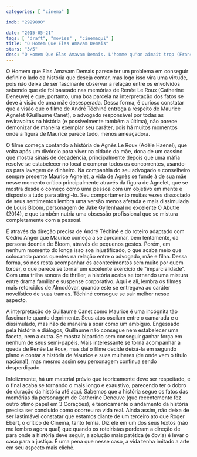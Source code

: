 ```yaml
---
categories: [ "cinema" ]

imdb: "2929890"

date: "2015-05-21"
tags: [ "draft", "movies" , "cinemaqui" ]
title: "O Homem Que Elas Amavam Demais"
stars: "3/5"
desc: "O Homem Que Elas Amavam Demais. L'homme qu'on aimait trop (France, 2014). Dirigido por André Téchiné. Escrito por Cédric Anger, Jean-Charles Le Roux, Renée Le Roux, André Téchiné. Com Guillaume Canet, Catherine Deneuve, Adèle Haenel, Judith Chemla, Mauro Conte, Jean Corso, Hugo Sablic, Jean-Pierre Getti, Pascal Mercier."
---
```

O Homem que Elas Amavam Demais parece ter um problema em conseguir definir o lado da história que deseja contar, mas logo isso vira uma virtude, pois não deixa de ser fascinante observar a relação entre os envolvidos sabendo que ele foi baseado nas memórias de Renée Le Roux (Catherine Deneuve) e que, portanto, uma boa parcela na interpretação dos fatos se deve à visão de uma mãe desesperada. Dessa forma, é curioso constatar que a visão que o filme de André Téchiné entrega a respeito de Maurice Agnelet (Guillaume Canet), o advogado responsável por todas as reviravoltas na história (e possivelmente também a última), não parece demonizar de maneira exemplar seu caráter, pois há muitos momentos onde a figura de Maurice parece tudo, menos ameaçadora.

O filme começa contando a história de Agnès Le Roux (Adèle Haenel), que volta após um divórcio para viver na cidade da mãe, dona de um cassino que mostra sinais de decadência, principalmente depois que uma máfia resolve se estabelecer no local e comprar todos os concorrentes, usando-os para lavagem de dinheiro. Na companhia do seu advogado e conselheiro sempre presente Maurice Agnelet, a vida de Agnès se funde à de sua mãe nesse momento crítico principalmente através da figura de Agnelet, que se mostra desde o começo como uma pessoa com um objetivo em mente e disposto a tudo para atingi-lo. Seu comportamento muitas vezes dissociado de seus sentimentos lembra uma versão menos afetada e mais dissimulada de Louis Bloom, personagem de Jake Gyllenhaal no excelente O Abutre (2014), e que também nutria uma obsessão profissional que se mistura completamente com a pessoal.

É através da direção precisa de André Téchiné e do roteiro adaptado com Cédric Anger que Maurice começa a se aproximar, bem lentamente, da persona doentia de Bloom, através de pequenos gestos. Porém, em nenhum momento do longa isso soa injustificado, o que acaba meio que colocando panos quentes na relação entre o advogado, mãe e filha. Dessa forma, só nos resta acompanhar os acontecimentos sem muito por quem torcer, o que parece se tornar um excelente exercício de "imparcialidade". Com uma trilha sonora de thriller, a história acaba se tornando uma mistura entre drama familiar e suspense corporativo. Aqui e ali, lembra os filmes mais retorcidos de Almodóvar, quando este se entregava ao caráter novelístico de suas tramas. Téchiné consegue se sair melhor nesse aspecto.

A interpretação de Guillaume Canet como Maurice é uma incógnita tão fascinante quanto deprimente. Seus atos oscilam entre o camarada e o dissimulado, mas não de maneira a soar como um ambíguo. Engessado pela história e diálogos, Guillaume não consegue nem estabelecer uma faceta, nem a outra. Se mostra bipartido sem conseguir ganhar força em nenhum de seus semi-papéis. Mais interessante se torna acompanhar a queda de Renée Le Roux, mas daí o filme decide deixá-la em segundo plano e contar a história de Maurice e suas mulheres (de onde vem o título nacional), mas mesmo assim seu personagem continua sendo desperdiçado.

Infelizmente, há um material prévio que teoricamente deve ser respeitado, e o final acaba se tornando o mais longo e exaustivo, parecendo ter o dobro de duração da história até aqui. Sabemos que a história segue os fatos das memórias da personagem de Catherine Deneuve (que recentemente fez outro ótimo papel em 3 Corações), e teoricamente o andamento da história precisa ser concluído como ocorreu na vida real. Ainda assim, não deixa de ser lastimável constatar que estamos diante de um terceiro ato que Roger Ebert, o crítico de Cinema, tanto temia. Diz ele em um dos seus textos (não me lembro agora qual) que quando os roteiristas perderam a direção de para onde a história deve seguir, a solução mais patética (e óbvia) é levar o caso para a justiça. É uma pena que nesse caso, a vida tenha imitado a arte em seu aspecto mais clichê.

